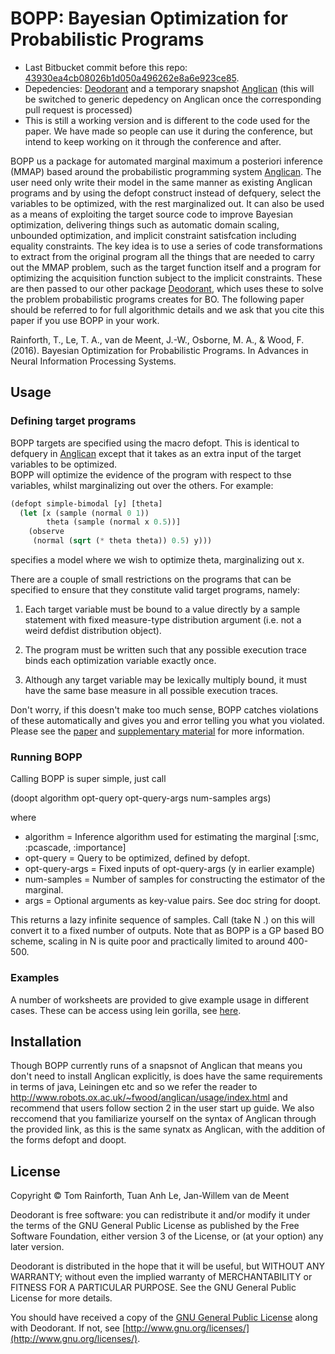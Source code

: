 # BOPP: Bayesian Optimization for Probabilistic Programs

- Last Bitbucket commit before this repo: [43930ea4cb08026b1d050a496262e8a6e923ce85](https://bitbucket.org/tuananhle/bopp/commits/43930ea4cb08026b1d050a496262e8a6e923ce85).
- Depedencies: [Deodorant](http://github.com/twgr/deodorant) and a temporary snapshot [Anglican](https://clojars.org/org.clojars.tuananhle/anglican) (this will be switched to generic depedency on Anglican once the corresponding pull request is processed)
- This is still a working version and is different to the code used for the paper.  We have made so people can use it during the conference, but intend to keep working on it through the conference and after.


BOPP us a package for automated marginal maximum a posteriori inference (MMAP) based around the
probabilistic programming system [Anglican](http://www.robots.ox.ac.uk/~fwood/anglican).  The 
user need only write their model in the same manner as existing Anglican programs and by using
the defopt construct instead of defquery, select the variables to be optimized, with the 
rest marginalized out.  It can also be used as a means of exploiting the target source code
to improve Bayesian optimization, delivering things such as automatic domain scaling,
unbounded optimization, and implicit constraint satisfcation including equality constraints.
The key idea is to use a series of code transformations to extract from the original program
all the things that are needed to carry out the MMAP problem, such as the target function itself
and a program for optimizing the acquisition function subject to the implicit constraints.  These
are then passed to our other package [Deodorant](http://github.com/twgr/deodorant), which uses
these to solve the problem probabilistic programs creates for BO.  The following paper should
be referred to for full algorithmic details and we ask that you cite this paper if you
use BOPP in your work.

Rainforth, T., Le, T. A., van de Meent, J.-W., Osborne, M. A., & Wood, F. (2016). Bayesian Optimization for Probabilistic Programs. In Advances in Neural Information Processing Systems.

## Usage ##
  
### Defining target programs ###

BOPP targets are specified using the macro defopt.  This is identical to defquery in [Anglican](http://www.robots.ox.ac.uk/~fwood/anglican) except that it takes as an extra input of the target variables to be optimized.  
BOPP will optimize the evidence of the program with respect to thse variables, whilst marginalizing out over the others.
For example:

```lisp
(defopt simple-bimodal [y] [theta]
  (let [x (sample (normal 0 1))
  		theta (sample (normal x 0.5))]
    (observe
     (normal (sqrt (* theta theta)) 0.5) y)))
  ```

specifies a model where we wish to optimize theta, marginalizing out x.  

There are a couple of small restrictions
on the programs that can be specified to ensure that they constitute valid target programs, namely:

1. Each target variable must be bound to a value directly by a sample statement with fixed measure-type distribution argument (i.e. not a weird defdist distribution object).

2. The program must be written such that any possible execution trace binds each optimization variable exactly once.

3. Although any target variable may be lexically multiply bound, it must have the same base measure in all possible execution traces.

Don't worry, if this doesn't make too much sense, BOPP catches violations of these automatically and gives you
and error telling you what you violated. Please see the [paper](http://papers.nips.cc/paper/6421-bayesian-optimization-for-probabilistic-programs) and [supplementary material](http://www.robots.ox.ac.uk/~twgr/assets/pdf/rainforth2016BOPP.pdf) for more information.

### Running BOPP ###

Calling BOPP is super simple, just call

(doopt algorithm opt-query opt-query-args num-samples args)

where
- algorithm = Inference algorithm used for estimating the marginal [:smc, :pcascade, :importance]
- opt-query = Query to be optimized, defined by defopt.
- opt-query-args = Fixed inputs of opt-query-args (y in earlier example)
- num-samples = Number of samples for constructing the estimator of the marginal.
- args = Optional arguments as key-value pairs.  See doc string for doopt.

This returns a lazy infinite sequence of samples.  Call (take N .) on this will convert it
to a fixed number of outputs.  Note that as BOPP is a GP based BO scheme, scaling in N is quite poor
and practically limited to around 400-500.

### Examples ###

A number of worksheets are provided to give example usage in different cases.  These can be access using
lein gorilla, see [here](https://bitbucket.org/probprog/mlss2015/raw/aa10c392733811aacf441f7b0fce8d6640db0372/docs/getting-started/anglican-getting-started-guide.pdf).

## Installation ##
  
Though BOPP currently runs of a snapsnot of Anglican that means you don't need to install Anglican
explicitly, is does have the same requirements in terms of java, Leiningen etc  and so we refer the reader to http://www.robots.ox.ac.uk/~fwood/anglican/usage/index.html and recommend that users follow section 2 in the user start up guide.  We also reccomend that you familiarize yourself on the syntax of Anglican through the
provided link, as this is the same synatx as Anglican, with the addition of the forms defopt and doopt.

## License ##

Copyright © Tom Rainforth, Tuan Anh Le, Jan-Willem van de Meent

Deodorant is free software: you can redistribute it and/or modify
it under the terms of the GNU General Public License as published by
the Free Software Foundation, either version 3 of the License, or
(at your option) any later version.

Deodorant is distributed in the hope that it will be useful,
but WITHOUT ANY WARRANTY; without even the implied warranty of
MERCHANTABILITY or FITNESS FOR A PARTICULAR PURPOSE.  See the
GNU General Public License for more details.

You should have received a copy of the [GNU General Public License](gpl-3.0.txt) along with Deodorant.  If not, see [http://www.gnu.org/licenses/](http://www.gnu.org/licenses/).
